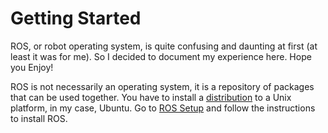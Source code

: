 # Getting Started

ROS, or robot operating system, is quite confusing and daunting at first (at least it was for me). So I decided to document my experience here. Hope you Enjoy!

ROS is not necessarily an operating system, it is a repository of packages that can be used together. You have to install a [distribution](https://wiki.ros.org/Distributions) to a Unix platform, in my case, Ubuntu. Go to [ROS Setup](/rossetup) and follow the instructions to install ROS.